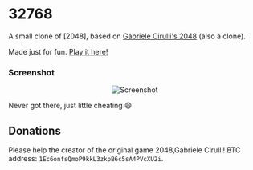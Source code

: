 # 32768
A small clone of [2048], based on [Gabriele Cirulli's 2048](http://git.io/2048) (also a clone).

Made just for fun. [Play it here!](http://gabrielecirulli.github.io/2048/)

### Screenshot

<p align="center">
  <img src="http://screencut.info/photos/17e2ac93d2bb912f087c7514a317a644/SC_112.jpg" alt="Screenshot"/>
</p>

Never got there, just little cheating :smile:


## Donations
Please help the creator of the original game 2048,Gabriele Cirulli!  BTC address: `1Ec6onfsQmoP9kkL3zkpB6c5sA4PVcXU2i`. 
